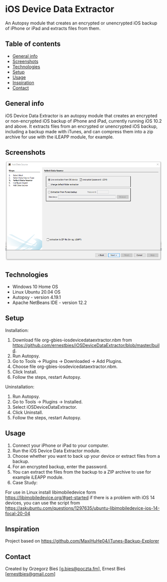 # iOS Device Data Extractor
An Autopsy module that creates an encrypted or unencrypted iOS backup of iPhone or iPad and extracts files from them.

## Table of contents
* [General info](#general-info)
* [Screenshots](#screenshots)
* [Technologies](#technologies)
* [Setup](#setup)
* [Usage](#usage)
* [Inspiration](#inspiration)
* [Contact](#contact)

## General info
iOS Device Data Extractor is an autopsy module that creates an encrypted or non-encrypted iOS backup of iPhone and iPad, currently running iOS 10.2 and above. It extracts files from an encrypted or unencrypted iOS backup, including a backup made with iTunes, and can compress them into a zip archive for use with the iLEAPP module, for example.

## Screenshots
![Screenshot](./screenshot.png)

## Technologies
* Windows 10 Home OS
* Linux Ubuntu 20.04 OS
* Autopsy - version 4.19.1
* Apache NetBeans IDE - version 12.2

## Setup
Installation:
1. Download file org-gbies-iosdevicedataextractor.nbm from https://github.com/ernestbies/iOSDeviceDataExtractor/blob/master/build.
2. Run Autopsy.
3. Go to Tools -> Plugins -> Downloaded -> Add Plugins.
4. Choose file org-gbies-iosdevicedataextractor.nbm.
5. Click Install.
6. Follow the steps, restart Autopsy.

Uninstallation:
1. Run Autopsy.
2. Go to Tools -> Plugins -> Installed.
3. Select iOSDeviceDataExtractor.
4. Click Uninstall.
5. Follow the steps, restart Autopsy.

## Usage
1. Connect your iPhone or iPad to your computer.
2. Run the iOS Device Data Extractor module.
3. Choose whether you want to back up your device or extract files from a backup.
4. For an encrypted backup, enter the password.
5. You can extract the files from the backup to a ZIP archive to use for example iLEAPP module. 
6. Case Study: 

For use in Linux install libimobiledevice form https://libimobiledevice.org/#get-started
if there is a problem with iOS 14 devices, you can use the script from 
https://askubuntu.com/questions/1297635/ubuntu-libimobiledevice-ios-14-focal-20-04

## Inspiration
Project based on https://github.com/MaxiHuHe04/iTunes-Backup-Explorer

## Contact
Created by Grzegorz Bieś [g.bies@poczta.fm], Ernest Bieś [ernestbies@gmail.com]
